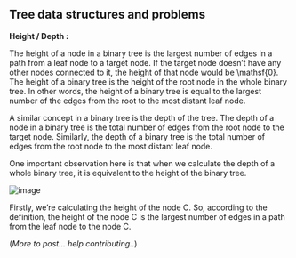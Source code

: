 ## Tree data structures and problems 

__Height / Depth :__

The height of a node in a binary tree is the largest number of edges in a path from a leaf node to a target node. If the target node doesn’t have any other nodes connected to it, the height of that node would be \mathsf{0}. The height of a binary tree is the height of the root node in the whole binary tree. In other words, the height of a binary tree is equal to the largest number of the edges from the root to the most distant leaf node.

A similar concept in a binary tree is the depth of the tree. The depth of a node in a binary tree is the total number of edges from the root node to the target node. Similarly, the depth of a binary tree is the total number of edges from the root node to the most distant leaf node.

One important observation here is that when we calculate the depth of a whole binary tree, it is equivalent to the height of the binary tree.

![image](https://www.baeldung.com/wp-content/uploads/sites/4/2020/11/Capture-2.png)

Firstly, we’re calculating the height of the node C. So, according to the definition, the height of the node C is the largest number of edges in a path from the leaf node to the node C. 

(_More to post... help contributing.._)
